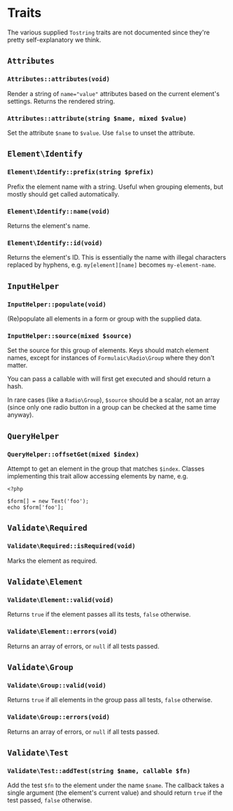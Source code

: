 # Traits

The various supplied `Tostring` traits are not documented since they're pretty
self-explanatory we think.

## `Attributes`

### `Attributes::attributes(void)`

Render a string of `name="value"` attributes based on the current element's
settings. Returns the rendered string.

### `Attributes::attribute(string $name, mixed $value)`

Set the attribute `$name` to `$value`. Use `false` to unset the attribute.

## `Element\Identify`

### `Element\Identify::prefix(string $prefix)`

Prefix the element name with a string. Useful when grouping elements, but mostly
should get called automatically.

### `Element\Identify::name(void)`

Returns the element's name.

### `Element\Identify::id(void)`

Returns the element's ID. This is essentially the name with illegal characters
replaced by hyphens, e.g. `my[element][name]` becomes `my-element-name`.

## `InputHelper`

### `InputHelper::populate(void)`

(Re)populate all elements in a form or group with the supplied data.

### `InputHelper::source(mixed $source)`

Set the source for this group of elements. Keys should match element names,
except for instances of `Formulaic\Radio\Group` where they don't matter.

You can pass a callable with will first get executed and should return a hash.

In rare cases (like a `Radio\Group`), `$source` should be a scalar, not an array
(since only one radio button in a group can be checked at the same time anyway).

## `QueryHelper`

### `QueryHelper::offsetGet(mixed $index)`

Attempt to get an element in the group that matches `$index`. Classes
implementing this trait allow accessing elements by name, e.g.

    <?php

    $form[] = new Text('foo');
    echo $form['foo'];

## `Validate\Required`

### `Validate\Required::isRequired(void)`

Marks the element as required.

## `Validate\Element`

### `Validate\Element::valid(void)`

Returns `true` if the element passes all its tests, `false` otherwise.

### `Validate\Element::errors(void)`

Returns an array of errors, or `null` if all tests passed.

## `Validate\Group`

### `Validate\Group::valid(void)`

Returns `true` if all elements in the group pass all tests, `false` otherwise.

### `Validate\Group::errors(void)`

Returns an array of errors, or `null` if all tests passed.

## `Validate\Test`

### `Validate\Test::addTest(string $name, callable $fn)`

Add the test `$fn` to the element under the name `$name`. The callback takes a
single argument (the element's current value) and should return `true` if the
test passed, `false` otherwise.
